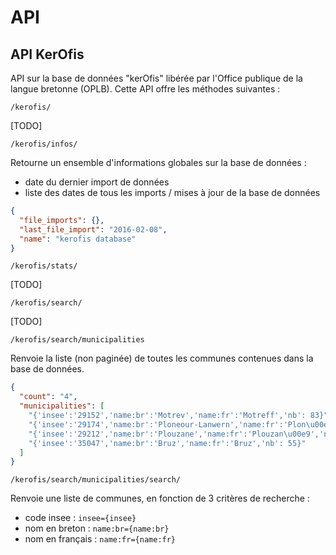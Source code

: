 # API

## API KerOfis
API sur la base de données "kerOfis" libérée par l'Office publique de la langue bretonne (OPLB). Cette API offre les méthodes suivantes :

``` /kerofis/ ```

[TODO]

``` /kerofis/infos/ ```

Retourne un ensemble d'informations globales sur la base de données :
  - date du dernier import de données
  - liste des dates de tous les imports / mises à jour de la base de données

```json
{
  "file_imports": {}, 
  "last_file_import": "2016-02-08", 
  "name": "kerofis database"
}
```

``` /kerofis/stats/ ```

[TODO]

``` /kerofis/search/ ```

[TODO]

``` /kerofis/search/municipalities ```

Renvoie la liste (non paginée) de toutes les communes contenues dans la base de données.

```json
{
  "count": "4", 
  "municipalities": [
    "{'insee':'29152','name:br':'Motrev','name:fr':'Motreff','nb': 83}", 
    "{'insee':'29174','name:br':'Ploneour-Lanwern','name:fr':'Plon\u00e9our-Lanvern','nb': 481}", 
    "{'insee':'29212','name:br':'Plouzane','name:fr':'Plouzan\u00e9','nb': 196}", 
    "{'insee':'35047','name:br':'Bruz','name:fr':'Bruz','nb': 55}"
  ]
}
```

``` /kerofis/search/municipalities/search/ ```

Renvoie une liste de communes, en fonction de 3 critères de recherche :
- code insee :  ```insee={insee}```
- nom en breton : ```name:br={name:br}```
- nom en français : ```name:fr={name:fr}```
